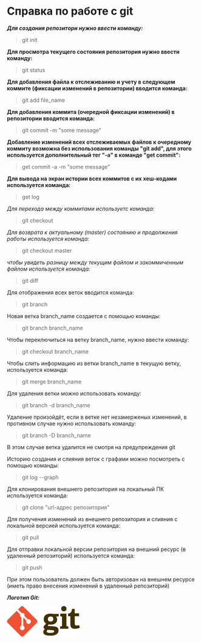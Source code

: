 # Справка по работе с git
***Для создания репозитори нужно ввести команду:***
> git init

**Для просмотра текущего состояния репозитория нужно ввести команду:**
> git status

**Для добавления файла к отслеживанию и учету в следующем коммите (фиксации изменений в репозитории) вводится команда:**
> git add file_name

**Для добавления коммита (очередной фиксации изменений) в репозитории вводится команда:**
> git commit -m "some message"

**Добавление изменений всех отслеживаемых файлов к очередному коммиту возможна без использования команды "git add", для этого используется дополнительный тег "-a" в команде "get commit":**
> get commit -a -m "some message"

**Для вывода на экран истории всех коммитов с их хеш-кодами используется команда:**
> get log

*Для перехода между коммитами используетс команда:*
> git checkout

*Для возврата к актуальному (master) состоянию и продолжения работы используется команда:*
> git checkout master

*чтобы увидеть разницу между текущим файлом и закоммиченным файлом используется команда:*
> git diff

Для отображения всех веток вводится команда:
> git branch

Новая ветка branch_name создается с помощью команды:
> git branch branch_name

Чтобы переключиться на ветку branch_name, нужно ввести команду:
> git checkout branch_name

Чтобы слить информацию из ветки branch_name в текущую ветку, используется команда:
> git merge branch_name

Для удаления ветки можно использовать команду:
>git branch -d branch_name

Удаление произойдёт, если в ветке нет незамерженых изменений, в противном случае нужно использовать команду:
>git branch -D branch_name

В этом случае ветка удалится не смотря на предупреждения git

Историю создания и слияния веток с графами можно посмотреть с помощью команды:
> git log --graph

Для клонирования внешнего репозитория на локальный ПК используется команда:
> git clone "url-адрес репозитория"

Для получения изменений из внешнего репозитория  и слияния с локальной версией используется команда:
> git pull

Для отправки локальной версии репозитория на внешний ресурс (в удаленный репозиторий) используется команда:
> git push

При этом пользователь должен быть авторизован на внешнем ресурсе (иметь право внесения изменений в удаленный репозиторий) 

***Логотип Git:***

![Логотип Git](Git-logo.png)